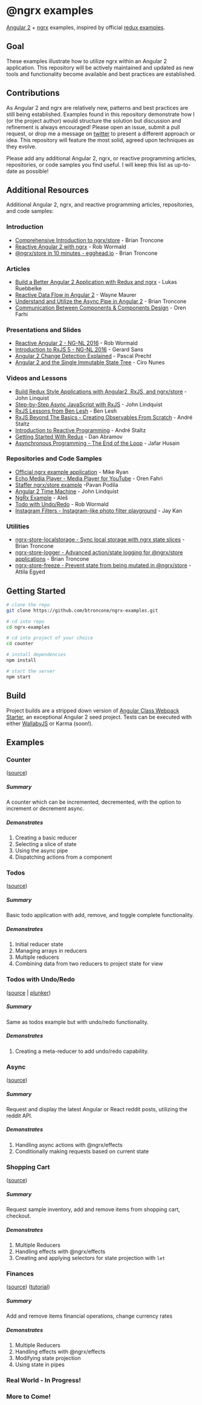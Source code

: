 # @ngrx examples

[Angular 2](https://angular.io/) + [ngrx](https://github.com/ngrx) examples, inspired by official [redux examples](https://github.com/reactjs/redux/tree/master/examples).

## Goal

These examples illustrate how to utilize ngrx within an Angular 2 application. This repository will be actively maintained and updated as new tools and functionality become available and best practices are established.

## Contributions

As Angular 2 and ngrx are relatively new, patterns and best practices are still being established. Examples found in this repository demonstrate how I (or the project author) would structure the solution but discussion and refinement is always encouraged! Please open an issue, submit a pull request, or drop me a message on [twitter](https://twitter.com/btroncone) to present a different approach or idea. This repository will feature the most solid, agreed upon techniques as they evolve.

Please add any additional Angular 2, ngrx, or reactive programming articles, repositories, or code samples you find useful. I will keep this list as up-to-date as possible!


## Additional Resources
Additional Angular 2, ngrx, and reactive programming articles, repositories, and code samples:

### Introduction
* [Comprehensive Introduction to ngrx/store](https://gist.github.com/btroncone/a6e4347326749f938510) - Brian Troncone
* [Reactive Angular 2 with ngrx](https://www.youtube.com/watch?v=mhA7zZ23Odw) - Rob Wormald
* [@ngrx/store in 10 minutes - egghead.io](https://egghead.io/lessons/angular-2-ngrx-store-in-10-minutes) - Brian Troncone

### Articles
* [Build a Better Angular 2 Application with Redux and ngrx](http://onehungrymind.com/build-better-angular-2-application-redux-ngrx/) - Lukas Ruebbelke
* [Reactive Data Flow in Angular 2](http://blog.lambda-it.ch/reactive-data-flow-in-angular-2/) - Wayne Maurer
* [Understand and Utilize the Async Pipe in Angular 2](http://briantroncone.com/?p=623) - Brian Troncone
* [Communication Between Components & Components Design](http://orizens.com/wp/topics/angular-2-communication-between-components-components-design/) - Oren Farhi

### Presentations and Slides
* [Reactive Angular 2 - NG-NL 2016](https://www.youtube.com/watch?v=xAEFTSMEgIQ) - Rob Wormald
* [Introduction to RxJS 5 - NG-NL 2016](http://slides.com/gerardsans/ng-nl-rxjs5) - Gerard Sans
* [Angular 2 Change Detection Explained](http://pascalprecht.github.io/slides/angular-2-change-detection-explained/#/) - Pascal Precht
* [Angular 2 and the Single Immutable State Tree](https://speakerdeck.com/cironunes/angular-2-and-the-single-immutable-state-tree) - Ciro Nunes

### Videos and Lessons
* [Build Redux Style Applications with Angular2, RxJS, and ngrx/store](https://egghead.io/series/building-a-time-machine-with-angular-2-and-rxjs) - John Linquist
* [Step-by-Step Async JavaScript with RxJS](https://egghead.io/series/step-by-step-async-javascript-with-rxjs) - John Lindquist
* [RxJS Lessons from Ben Lesh](https://egghead.io/instructors/ben-lesh) - Ben Lesh
* [RxJS Beyond The Basics - Creating Observables From Scratch](https://egghead.io/series/rxjs-beyond-the-basics-creating-observables-from-scratch) - André Staltz
* [Introduction to Reactive Programming](https://egghead.io/series/introduction-to-reactive-programming) - André Staltz
* [Getting Started With Redux](https://egghead.io/series/getting-started-with-redux) - Dan Abramov
* [Asynchronous Programming - The End of the Loop](https://egghead.io/series/mastering-asynchronous-programming-the-end-of-the-loop) - Jafar Husain

### Repositories and Code Samples
* [Official ngrx example application](https://github.com/ngrx/example-app) - Mike Ryan
* [Echo Media Player - Media Player for YouTube](http://github.com/orizens/echoes-ng2) - Oren Fahri
* [Staffer ngrx/store example](https://github.com/sapientglobalmarkets/staffer/tree/master/staffer-ng2-ngrxstore) -Pavan Podila
* [Angular 2 Time Machine](https://gist.run/?id=da0af799da468b7ca70e) - John Lindquist
* [NgRx Example](https://github.com/fxck/ngrx-example) - Aleš
* [Todo with Undo/Redo](http://plnkr.co/edit/UnU1wnFcausVFfEP2RGD?p=preview) - Rob Wormald
* [Instagram Filters - Instagram-like photo filter playground](https://github.com/JayKan/angular2-instagram) - Jay Kan

### Utilities
* [ngrx-store-localstorage - Sync local storage with ngrx state slices](https://github.com/btroncone/ngrx-store-localstorage) - Brian Troncone
* [ngrx-store-logger - Advanced action/state logging for @ngrx/store applications](https://github.com/btroncone/ngrx-store-logger) - Brian Troncone
* [ngrx-store-freeze - Prevent state from being mutated in @ngrx/store](https://github.com/codewareio/ngrx-store-freeze) - Attila Egyed


## Getting Started
```bash
# clone the repo
git clone https://github.com/btroncone/ngrx-examples.git

# cd into repo
cd ngrx-examples

# cd into project of your choice
cd counter

# install dependencies
npm install

# start the server
npm start
```

## Build

Project builds are a stripped down version of [Angular Class Webpack Starter](https://github.com/AngularClass/angular2-webpack-starter), an exceptional Angular 2 seed project. Tests can be executed with either [WallabyJS](http://wallabyjs.com/) or Karma (soon!).

## Examples

### Counter
([source](https://github.com/btroncone/ngrx-examples/tree/master/counter))
##### Summary
A counter which can be incremented, decremented, with the option to increment or decrement async.
##### Demonstrates
1. Creating a basic reducer
2. Selecting a slice of state
3. Using the async pipe
4. Dispatching actions from a component

### Todos
([source](https://github.com/btroncone/ngrx-examples/tree/master/todos))
##### Summary
Basic todo application with add, remove, and toggle complete functionality.
##### Demonstrates
1. Initial reducer state
2. Managing arrays in reducers
3. Multiple reducers
4. Combining data from two reducers to project state for view

### Todos with Undo/Redo
([source](https://github.com/btroncone/ngrx-examples/tree/master/todos-undo-redo) | [plunker](http://plnkr.co/edit/UnU1wnFcausVFfEP2RGD?p=preview))
##### Summary
Same as todos example but with undo/redo functionality.
##### Demonstrates
1. Creating a meta-reducer to add undo/redo capability.

### Async
([source](https://github.com/btroncone/ngrx-examples/tree/master/async))
##### Summary
Request and display the latest Angular or React reddit posts, utilizing the reddit API.
##### Demonstrates
1. Handling async actions with @ngrx/effects
2. Conditionally making requests based on current state

### Shopping Cart
([source](https://github.com/btroncone/ngrx-examples/tree/master/shopping-cart))
##### Summary
Request sample inventory, add and remove items from shopping cart, checkout.
##### Demonstrates
1. Multiple Reducers
2. Handling effects with @ngrx/effects
3. Creating and applying selectors for state projection with `let`


### Finances
([source](https://github.com/btroncone/ngrx-examples/tree/master/finances))
([tutorial](https://www.pluralsight.com/guides/front-end-javascript/building-a-redux-application-with-angular-2-part-1))
##### Summary
Add and remove items financial operations, change currency rates
##### Demonstrates
1. Multiple Reducers
2. Handling effects with @ngrx/effects
3. Modifying state projection
4. Using state in pipes

### Real World - In Progress!

### More to Come!
